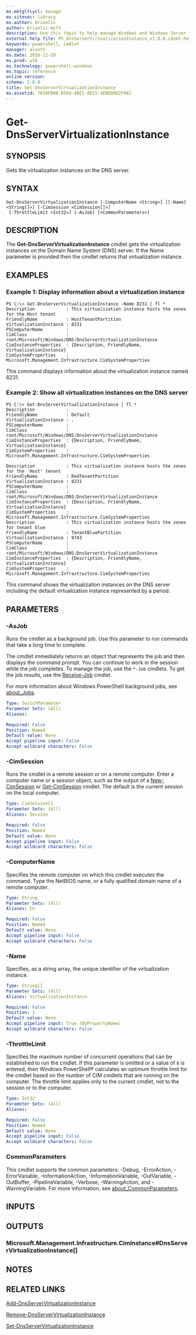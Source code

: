 ```yaml
---
ms.mktglfcycl: manage
ms.sitesec: library
ms.author: brianlic
author: brianlic-msft
description: Use this topic to help manage Windows and Windows Server technologies with Windows PowerShell.
external help file: PS_DnsServerVirtualizationInstance_v1.0.0.cdxml-help.xml
keywords: powershell, cmdlet
manager: alanth
ms.date: 2016-12-20
ms.prod: w10
ms.technology: powershell-windows
ms.topic: reference
online version: 
schema: 2.0.0
title: Get-DnsServerVirtualizationInstance
ms.assetid: 7639FB08-D5E0-4DE1-8D15-4EBED0D2F982
---
```


# Get-DnsServerVirtualizationInstance

## SYNOPSIS
Gets the virtualization instances on the DNS server.

## SYNTAX

```
Get-DnsServerVirtualizationInstance [-ComputerName <String>] [[-Name] <String[]>] [-CimSession <CimSession[]>]
 [-ThrottleLimit <Int32>] [-AsJob] [<CommonParameters>]
```

## DESCRIPTION
The **Get-DnsServerVirtualizationInstance** cmdlet gets the virtualization instances on the Domain Name System (DNS) server.
If the *Name* parameter is provided then the cmdlet returns that virtualization instance.

## EXAMPLES

### Example 1: Display information about a virtualization instance
```
PS C:\> Get-DnsServerVirtualizationInstance -Name 8231 | fl *
Description            : This virtualization instance hosts the zones for the Host tenant
FriendlyName           : HostTenantPartition
VirtualizationInstance : 8231
PSComputerName         : 
CimClass               : root/Microsoft/Windows/DNS:DnsServerVirtualizationInstance
CimInstanceProperties  : {Description, FriendlyName, VirtualizationInstance}
CimSystemProperties    : Microsoft.Management.Infrastructure.CimSystemProperties
```

This command displays information about the virtualization instance named 8231.

### Example 2: Show all virtualization instances on the DNS server
```
PS C:\> Get-DnsServerVirtualizationInstance | fl *
Description            : 
FriendlyName           : Default
VirtualizationInstance : . 
PSComputerName         : 
CimClass               : root/Microsoft/Windows/DNS:DnsServerVirtualizationInstance
CimInstanceProperties  : {Description, FriendlyName, VirtualizationInstance}
CimSystemProperties    : Microsoft.Management.Infrastructure.CimSystemProperties

Description            : This virtualization instance hosts the zones for the 'Host' tenant
FriendlyName           : RedTenantPartition
VirtualizationInstance : 8231
PSComputerName         : 
CimClass               : root/Microsoft/Windows/DNS:DnsServerVirtualizationInstance
CimInstanceProperties  : {Description, FriendlyName, VirtualizationInstance}
CimSystemProperties    : Microsoft.Management.Infrastructure.CimSystemProperties
Description            : This virtualization instance hosts the zones for tenant blue
FriendlyName           : TenantBluePartition
VirtualizationInstance : 9743
PSComputerName         : 
CimClass               : root/Microsoft/Windows/DNS:DnsServerVirtualizationInstance
CimInstanceProperties  : {Description, FriendlyName, VirtualizationInstance}
CimSystemProperties    : Microsoft.Management.Infrastructure.CimSystemProperties
```

This command shows the virtualization instances on the DNS server including the default virtualization instance represented by a period.

## PARAMETERS

### -AsJob
Runs the cmdlet as a background job. Use this parameter to run commands that take a long time to complete. 

The cmdlet immediately returns an object that represents the job and then displays the command prompt. 
You can continue to work in the session while the job completes. 
To manage the job, use the `*-Job` cmdlets. 
To get the job results, use the [Receive-Job](http://go.microsoft.com/fwlink/?LinkID=113372) cmdlet. 

For more information about Windows PowerShell background jobs, see [about_Jobs](http://go.microsoft.com/fwlink/?LinkID=113251).

```yaml
Type: SwitchParameter
Parameter Sets: (All)
Aliases: 

Required: False
Position: Named
Default value: None
Accept pipeline input: False
Accept wildcard characters: False
```

### -CimSession
Runs the cmdlet in a remote session or on a remote computer.
Enter a computer name or a session object, such as the output of a [New-CimSession](http://go.microsoft.com/fwlink/p/?LinkId=227967) or [Get-CimSession](http://go.microsoft.com/fwlink/p/?LinkId=227966) cmdlet.
The default is the current session on the local computer.

```yaml
Type: CimSession[]
Parameter Sets: (All)
Aliases: Session

Required: False
Position: Named
Default value: None
Accept pipeline input: False
Accept wildcard characters: False
```

### -ComputerName
Specifies the remote computer on which this cmdlet executes the command.
Type the NetBIOS name, or a fully qualified domain name of a remote computer.

```yaml
Type: String
Parameter Sets: (All)
Aliases: Cn

Required: False
Position: Named
Default value: None
Accept pipeline input: False
Accept wildcard characters: False
```

### -Name
Specifies, as a string array, the unique identifier of the virtualization instance.

```yaml
Type: String[]
Parameter Sets: (All)
Aliases: VirtualizationInstance

Required: False
Position: 1
Default value: None
Accept pipeline input: True (ByPropertyName)
Accept wildcard characters: False
```

### -ThrottleLimit
Specifies the maximum number of concurrent operations that can be established to run the cmdlet.
If this parameter is omitted or a value of `0` is entered, then Windows PowerShell® calculates an optimum throttle limit for the cmdlet based on the number of CIM cmdlets that are running on the computer.
The throttle limit applies only to the current cmdlet, not to the session or to the computer.

```yaml
Type: Int32
Parameter Sets: (All)
Aliases: 

Required: False
Position: Named
Default value: None
Accept pipeline input: False
Accept wildcard characters: False
```

### CommonParameters
This cmdlet supports the common parameters: -Debug, -ErrorAction, -ErrorVariable, -InformationAction, -InformationVariable, -OutVariable, -OutBuffer, -PipelineVariable, -Verbose, -WarningAction, and -WarningVariable. For more information, see [about_CommonParameters](http://go.microsoft.com/fwlink/?LinkID=113216).

## INPUTS

## OUTPUTS

### Microsoft.Management.Infrastructure.CimInstance#DnsServerVirtualizationInstance[]

## NOTES

## RELATED LINKS

[Add-DnsServerVirtualizationInstance](./Add-DnsServerVirtualizationInstance.md)

[Remove-DnsServerVirtualizationInstance](./Remove-DnsServerVirtualizationInstance.md)

[Set-DnsServerVirtualizationInstance](./Set-DnsServerVirtualizationInstance.md)

